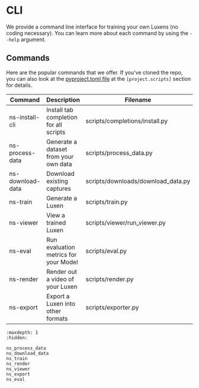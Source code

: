 # CLI

We provide a command line interface for training your own Luxens (no coding necessary). You can learn more about each command by using the `--help` argument.

## Commands

Here are the popular commands that we offer. If you've cloned the repo, you can also look at the [pyproject.toml file](https://github.com/luxenstudio-project/luxenstudio/blob/main/pyproject.toml) at the `[project.scripts]` section for details.

| Command          | Description                            | Filename                           |
| ---------------- | -------------------------------------- | ---------------------------------- |
| ns-install-cli   | Install tab completion for all scripts | scripts/completions/install.py     |
| ns-process-data  | Generate a dataset from your own data  | scripts/process_data.py            |
| ns-download-data | Download existing captures             | scripts/downloads/download_data.py |
| ns-train         | Generate a Luxen                        | scripts/train.py                   |
| ns-viewer        | View a trained Luxen                    | scripts/viewer/run_viewer.py       |
| ns-eval          | Run evaluation metrics for your Model  | scripts/eval.py                    |
| ns-render        | Render out a video of your Luxen        | scripts/render.py                  |
| ns-export        | Export a Luxen into other formats       | scripts/exporter.py                |

```{toctree}
:maxdepth: 1
:hidden:

ns_process_data
ns_download_data
ns_train
ns_render
ns_viewer
ns_export
ns_eval
```

